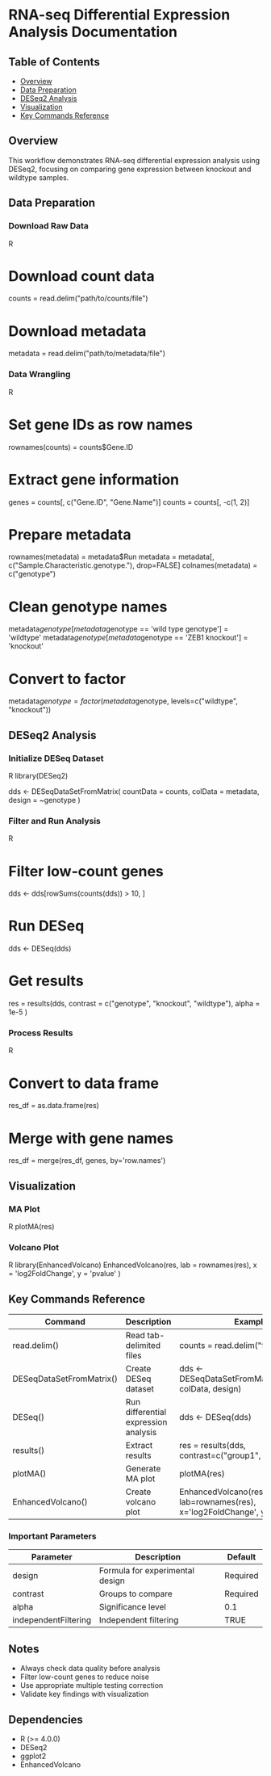 # RNA-seq Differential Expression Analysis Documentation

## Table of Contents
- [Overview](#overview)
- [Data Preparation](#data-preparation)
- [DESeq2 Analysis](#deseq2-analysis)
- [Visualization](#visualization)
- [Key Commands Reference](#key-commands-reference)

## Overview
This workflow demonstrates RNA-seq differential expression analysis using DESeq2, focusing on comparing gene expression between knockout and wildtype samples.

## Data Preparation

### Download Raw Data
R
# Download count data
counts = read.delim("path/to/counts/file")

# Download metadata
metadata = read.delim("path/to/metadata/file")


### Data Wrangling
R
# Set gene IDs as row names
rownames(counts) = counts$Gene.ID

# Extract gene information
genes = counts[, c("Gene.ID", "Gene.Name")]
counts = counts[, -c(1, 2)]

# Prepare metadata
rownames(metadata) = metadata$Run
metadata = metadata[, c("Sample.Characteristic.genotype."), drop=FALSE]
colnames(metadata) = c("genotype")

# Clean genotype names
metadata$genotype[metadata$genotype == 'wild type genotype'] = 'wildtype'
metadata$genotype[metadata$genotype == 'ZEB1 knockout'] = 'knockout'

# Convert to factor
metadata$genotype = factor(metadata$genotype, levels=c("wildtype", "knockout"))


## DESeq2 Analysis

### Initialize DESeq Dataset
R
library(DESeq2)

dds <- DESeqDataSetFromMatrix(
    countData = counts,
    colData = metadata,
    design = ~genotype
)


### Filter and Run Analysis
R
# Filter low-count genes
dds <- dds[rowSums(counts(dds)) > 10, ]

# Run DESeq
dds <- DESeq(dds)

# Get results
res = results(dds, 
    contrast = c("genotype", "knockout", "wildtype"),
    alpha = 1e-5
)


### Process Results
R
# Convert to data frame
res_df = as.data.frame(res)

# Merge with gene names
res_df = merge(res_df, genes, by='row.names')


## Visualization

### MA Plot
R
plotMA(res)


### Volcano Plot
R
library(EnhancedVolcano)
EnhancedVolcano(res,
    lab = rownames(res),
    x = 'log2FoldChange',
    y = 'pvalue'
)


## Key Commands Reference

| Command | Description | Example |
|---------|-------------|---------|
| read.delim() | Read tab-delimited files | counts = read.delim("file.txt") |
| DESeqDataSetFromMatrix() | Create DESeq dataset | dds <- DESeqDataSetFromMatrix(countData, colData, design) |
| DESeq() | Run differential expression analysis | dds <- DESeq(dds) |
| results() | Extract results | res = results(dds, contrast=c("group1", "group2")) |
| plotMA() | Generate MA plot | plotMA(res) |
| EnhancedVolcano() | Create volcano plot | EnhancedVolcano(res, lab=rownames(res), x='log2FoldChange', y='pvalue') |

### Important Parameters

| Parameter | Description | Default |
|-----------|-------------|---------|
| design | Formula for experimental design | Required |
| contrast | Groups to compare | Required |
| alpha | Significance level | 0.1 |
| independentFiltering | Independent filtering | TRUE |

## Notes
- Always check data quality before analysis
- Filter low-count genes to reduce noise
- Use appropriate multiple testing correction
- Validate key findings with visualization

## Dependencies
- R (>= 4.0.0)
- DESeq2
- ggplot2
- EnhancedVolcano
